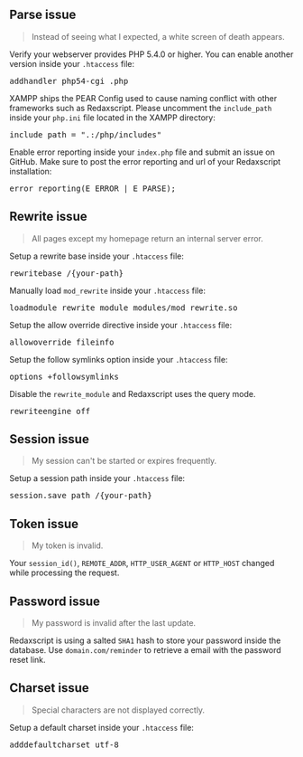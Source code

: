 Parse issue
-----------

> Instead of seeing what I expected, a white screen of death appears.

Verify your webserver provides PHP 5.4.0 or higher. You can enable another version inside your <code>.htaccess</code> file:

<pre>addhandler php54-cgi .php</pre>

XAMPP ships the PEAR Config used to cause naming conflict with other frameworks such as Redaxscript. Please uncomment the <code>include_path</code> inside your <code>php.ini</code> file located in the XAMPP directory:

<pre>include_path = ".:/php/includes"</pre>

Enable error reporting inside your <code>index.php</code> file and submit an issue on GitHub. Make sure to post the error reporting and url of your Redaxscript installation:

<pre>error_reporting(E_ERROR | E_PARSE);</pre>


Rewrite issue
-------------

> All pages except my homepage return an internal server error.

Setup a rewrite base inside your <code>.htaccess</code> file:

<pre>rewritebase /{your-path}</pre>

Manually load <code>mod_rewrite</code> inside your <code>.htaccess</code> file:

<pre>loadmodule rewrite_module modules/mod_rewrite.so</pre>

Setup the allow override directive inside your <code>.htaccess</code> file:

<pre>allowoverride fileinfo</pre>

Setup the follow symlinks option inside your <code>.htaccess</code> file:

<pre>options +followsymlinks</pre>

Disable the <code>rewrite_module</code> and Redaxscript uses the query mode.

<pre>rewriteengine off</pre>


Session issue
-------------

> My session can't be started or expires frequently.

Setup a session path inside your <code>.htaccess</code> file:

<pre>session.save_path /{your-path}</pre>


Token issue
-----------

> My token is invalid.

Your <code>session_id()</code>, <code>REMOTE_ADDR</code>, <code>HTTP_USER_AGENT</code> or <code>HTTP_HOST</code> changed while processing the request.


Password issue
--------------

> My password is invalid after the last update.

Redaxscript is using a salted <code>SHA1</code> hash to store your password inside the database. Use <code>domain.com/reminder</code> to retrieve a email with the password reset link.


Charset issue
-------------

> Special characters are not displayed correctly.

Setup a default charset inside your <code>.htaccess</code> file:

<pre>adddefaultcharset utf-8</pre>
